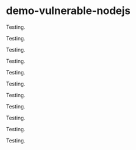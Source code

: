 # demo-vulnerable-nodejs

Testing.

Testing.

Testing.

Testing.

Testing.

Testing.

Testing.

Testing.

Testing.

Testing.

Testing.
